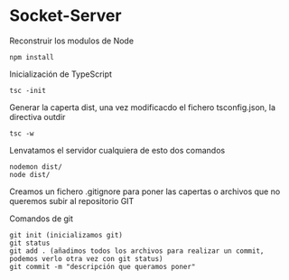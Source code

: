 # Socket-Server

Reconstruir los modulos de Node
```
npm install
``` 

Inicialización de TypeScript
```
tsc -init
```

Generar la caperta dist, una vez modificacdo el fichero tsconfig.json, la directiva outdir
``` 
tsc -w
```

Lenvatamos el servidor cualquiera de esto dos comandos
```  
nodemon dist/
node dist/
```  

Creamos un fichero .gitignore para poner las capertas o archivos que no queremos subir al repositorio GIT

Comandos de git
``` 
git init (inicializamos git)
git status
git add . (añadimos todos los archivos para realizar un commit, podemos verlo otra vez con git status)
git commit -m "descripción que queramos poner"
```  
